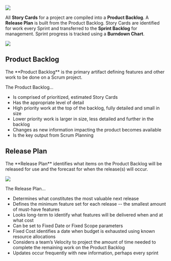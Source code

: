 ![](.guides/img/Scrum_Roles_Artifacts_Ceremonies.PNG)


All **Story Cards** for a project are compiled into a **Product Backlog**. A **Release Plan** is built from the Product Backlog. Story Cards are identified for work every Sprint and transferred to the **Sprint Backlog** for management. Sprint progress is tracked using a **Burndown Chart**.

![](.guides/img/Artifacts.PNG)

<h2>Product Backlog</h2>
The **Product Backlog** is the primary artifact defining features and other work to be done on a Scrum project.

The Product Backlog…
- Is comprised of prioritized, estimated Story Cards
- Has the appropriate level of detail
- High priority work at the top of the backlog, fully detailed and small in size
- Lower priority work is larger in size, less detailed and further in the backlog
- Changes as new information impacting the product becomes available
- Is the key output from Scrum Planning


<h2>Release Plan</h2>
The **Release Plan** identifies what items on the Product Backlog will be released for use and the forecast for when the release(s) will occur.

![](.guides/img/Release_Plan.PNG)

The Release Plan…
- Determines what constitutes the most valuable next release
- Defines the minimum feature set for each release -- the smallest amount of must-have features
- Looks long-term to identify what features will be delivered when and at what cost
- Can be set to Fixed Date or Fixed Scope parameters
- Fixed Cost identifies a date when budget is exhausted using known resource allocations
- Considers a team’s Velocity to project the amount of time needed to complete the remaining work on the Product Backlog
- Updates occur frequently with new information, perhaps every sprint